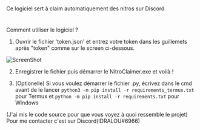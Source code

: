 # 
Ce logiciel sert à claim automatiquement des nitros sur Discord
#

Comment utiliser le logiciel ?

1) Ouvrir le fichier 'token.json' et entrez votre token dans les guillemets après "token" comme sur le screen ci-dessous.

![ScreenShot](https://i.imgur.com/XaI7sQy.png)

2) Enregistrer le fichier puis démarrer le NitroClaimer.exe et voilà !

3) (Optionelle) Si vous voulez démarrer le fichier .py, écrivez dans le cmd avant de le lancer `python3 -m pip install -r requirements_termux.txt` pour Termux et `python -m pip install -r requirements.txt` pour Windows


(J'ai mis le code source pour que vous voyez à quoi ressemble le projet)
Pour me contacter c'est sur Discord(IDRALOU#6966)
